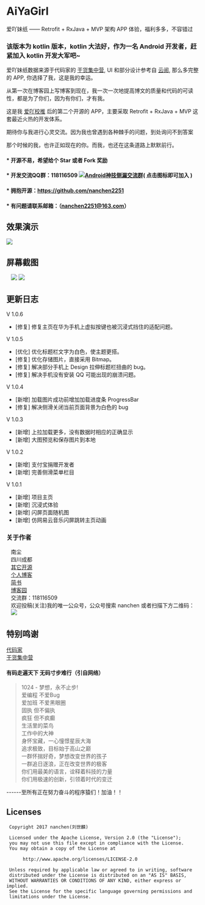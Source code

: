 # AiYaGirl
爱吖妹纸 —— Retrofit + RxJava + MVP 架构 APP 体验，福利多多，不容错过<br>

### 该版本为 kotlin 版本，kotlin 大法好，作为一名 Android 开发者，赶紧加入 kotlin 开发大军吧~

爱吖妹纸数据来源于代码家的 [干货集中营](http://gank.io/), UI 和部分设计参考自 [云阅](https://github.com/youlookwhat/CloudReader), 那么多完整的 APP, 你选择了我，这是我的幸运。<br>


从第一次在博客园上写博客到现在，我一次一次地提高博文的质量和代码的可读性，都是为了你们，因为有你们，才有我。<br>


这是我 [爱吖校推](https://github.com/nanchen2251/AiYaSchoolPush) 后的第二个开源的 APP，主要采取 Retrofit + RxJava + MVP 这套最近火热的开发体系。<br>


期待你与我进行心灵交流。因为我也曾遇到各种棘手的问题，到处询问不到答案<br>


那个时候的我，也许正如现在的你。而我，也还在这条道路上默默前行。<br>
    
#### * 开源不易，希望给个 Star 或者 Fork 奖励
#### * 开发交流QQ群：118116509 <a target="_blank" href="//shang.qq.com/wpa/qunwpa?idkey=e6ad4af66393684e1d0c9441403b049d2d5670ec0ce9f72150e694cbb7c16b0a"><img border="0" src="http://pub.idqqimg.com/wpa/images/group.png" alt="Android神技侧漏交流群" title="Android神技侧漏交流群"></a>( 点击图标即可加入 )<br>
#### * 拥抱开源：https://github.com/nanchen2251
#### * 有问题请联系邮箱：（nanchen2251@163.com）

## 效果演示
![](https://github.com/nanchen2251/AiYaGirl/blob/master/screenshot/GIF1.gif)

## 屏幕截图

    ![](https://github.com/nanchen2251/AiYaGirl/blob/master/screenshot/1.jpg) 
    ![](https://github.com/nanchen2251/AiYaGirl/blob/master/screenshot/2.jpg) 

## 更新日志
V 1.0.6<br>
 * [修复] 修复主页在华为手机上虚拟按键也被沉浸式挡住的适配问题。

V 1.0.5<br>
 * [优化] 优化标题栏文字为白色，使主题更搭。
 * [修复] 优化存储图片，直接采用 Bitmap。
 * [修复] 解决部分手机上 Design 拉伸标题栏扭曲的 bug。
 * [修复] 解决手机没有安装 QQ 可能出现的崩溃问题。

V 1.0.4<br>
 * [新增] 加载图片成功前增加加载进度条 ProgressBar
 * [修复] 解决侧滑关闭当前页面背景为白色的 bug

V 1.0.3<br>
 * [新增] 上拉加载更多，没有数据时相应的正确显示
 * [新增] 大图预览和保存图片到本地
 
V 1.0.2<br>
 * [新增] 支付宝捐赠开发者
 * [新增] 完善侧滑菜单栏目
 
 V 1.0.1<br>
 * [新增] 项目主页
 * [新增] 沉浸式体验
 * [新增] 闪屏页面随机图
 * [新增] 仿网易云音乐闪屏跳转主页动画
 
### 关于作者
    南尘<br>
    四川成都<br>
    [其它开源](https://github.com/nanchen2251/)<br>
    [个人博客](https://nanchen2251.github.io/)<br>
    [简书](http://www.jianshu.com/u/f690947ed5a6)<br>
    [博客园](http://www.cnblogs.com/liushilin/)<br>
    交流群：118116509<br>
    欢迎投稿(关注)我的唯一公众号，公众号搜索 nanchen 或者扫描下方二维码：<br>
    ![](http://images2015.cnblogs.com/blog/845964/201707/845964-20170718083641599-1963842541.jpg)

## 特别鸣谢
[代码家](https://github.com/daimajia) <br>
[干货集中营](http://gank.io/) 
    
#### 有码走遍天下 无码寸步难行（引自网络）

> 1024 - 梦想，永不止步!  
爱编程 不爱Bug  
爱加班 不爱黑眼圈  
固执 但不偏执  
疯狂 但不疯癫  
生活里的菜鸟  
工作中的大神  
身怀宝藏，一心憧憬星辰大海  
追求极致，目标始于高山之巅  
一群怀揣好奇，梦想改变世界的孩子  
一群追日逐浪，正在改变世界的极客  
你们用最美的语言，诠释着科技的力量  
你们用极速的创新，引领着时代的变迁  
  
------至所有正在努力奋斗的程序猿们！加油！！  
    
## Licenses
```
 Copyright 2017 nanchen(刘世麟)

 Licensed under the Apache License, Version 2.0 (the "License");
 you may not use this file except in compliance with the License.
 You may obtain a copy of the License at

      http://www.apache.org/licenses/LICENSE-2.0

 Unless required by applicable law or agreed to in writing, software
 distributed under the License is distributed on an "AS IS" BASIS,
 WITHOUT WARRANTIES OR CONDITIONS OF ANY KIND, either express or implied.
 See the License for the specific language governing permissions and
 limitations under the License.
```
    
